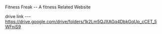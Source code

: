 Fitness Freak --  A fitness Related Website

drive link --- https://drive.google.com/drive/folders/1k2Lm5QJXAGq4DbkGqUp_cCET_5WFniS9
